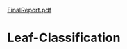 [FinalReport.pdf](https://github.com/nourhanmagddy/Leaf-Classification/files/8204331/FinalReport.pdf)
# Leaf-Classification
